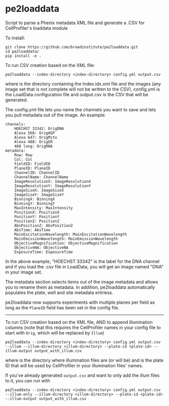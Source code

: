 # pe2loaddata
Script to parse a Phenix metadata XML file and generate a .CSV for CellProfiler's loaddata module

To install: 

```
git clone https://github.com/broadinstitute/pe2loaddata.git
cd pe2loaddata/
pip install -e .
```

To run CSV creation based on the XML file:

    pe2loaddata --index-directory <index-directory> config.yml output.csv

where <index-directory> is the directory containing the Index.idx.xml file and the images (any image set that is not complete will not be written to the CSV), config.yml is the LoadData configuration file and output.csv is the CSV that will be generated.

The config.yml file lets you name the channels you want to save and lets you pull metadata out of the image. An example:

    channels:
        HOECHST 33342: OrigDNA
        Alexa 568: OrigAGP
        Alexa 647: OrigMito
        Alexa 488: OrigER
        488 long: OrigRNA
    metadata:
        Row: Row
        Col: Col
        FieldID: FieldID
        PlaneID: PlaneID
        ChannelID: ChannelID
        ChannelName: ChannelName
        ImageResolutionX: ImageResolutionX
        ImageResolutionY: ImageResolutionY
        ImageSizeX: ImageSizeX
        ImageSizeY: ImageSizeY
        BinningX: BinningX
        BinningY: BinningY
        MaxIntensity: MaxIntensity
        PositionX: PositionX
        PositionY: PositionY
        PositionZ: PositionZ
        AbsPositionZ: AbsPositionZ
        AbsTime: AbsTime
        MainExcitationWavelength: MainExcitationWavelength
        MainEmissionWavelength: MainEmissionWavelength
        ObjectiveMagnification: ObjectiveMagnification
        ObjectiveNA: ObjectiveNA
        ExposureTime: ExposureTime

In the above example, "HOECHST 33342" is the label for the DNA channel and
if you load the .csv file in LoadData, you will get an image named "DNA" in
your image set.

The metadata section selects items out of the image metadata and allows
you to rename them as metadata. In addition, pe2loaddata automatically
populates the plate, well and site metadata entriess.

pe2loaddata now supports experiments with multiple planes per field as long as the `PlaneID` field 
has been set in the config file.

------

To run CSV creation based on the XML file, AND to append illumination columns (note that this requires 
the CellProfiler names in your config file to start with `Orig`, which will be replaced by `Illum`)

    pe2loaddata --index-directory <index-directory> config.yml output.csv --illum --illum-directory <illum-directory> --plate-id <plate-id> --illum-output output_with_illum.csv

where <illum-directory> is the directory where illumination files are (or will be) and <plate-id> is the plate ID that will be used by CellProfiler in your illumination files' names.
    
If you've already generated `output.csv` and want to only add the illum files to it, you can run with 

    pe2loaddata --index-directory <index-directory> config.yml output.csv --illum-only --illum-directory <illum-directory> --plate-id <plate-id> --illum-output output_with_illum.csv
